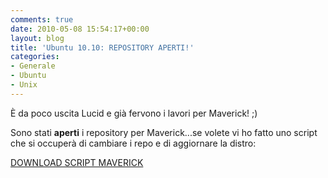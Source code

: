```yaml
---
comments: true
date: 2010-05-08 15:54:17+00:00
layout: blog
title: 'Ubuntu 10.10: REPOSITORY APERTI!'
categories:
- Generale
- Ubuntu
- Unix
---
```


È da poco uscita Lucid e già fervono i lavori per Maverick! ;)

Sono stati **aperti** i repository per Maverick...se volete vi ho fatto uno script che si occuperà di cambiare i repo e di aggiornare la distro:


[DOWNLOAD SCRIPT MAVERICK](http://www.multiupload.com/92JLAPKNRR)



